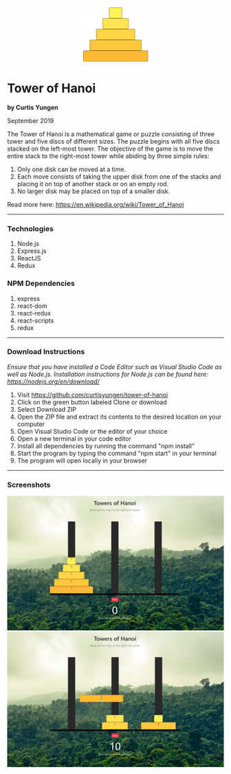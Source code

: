 <p align="center">
  <img src="./src/images/hanoi.png" alt="logo" />
</p>

# Tower of Hanoi
**by Curtis Yungen**

September 2019

The Tower of Hanoi is a mathematical game or puzzle consisting of three tower and five discs of different sizes. The puzzle begins with all five discs stacked on the left-most tower. The objective of the game is to move the entire stack to the right-most tower while abiding by three simple rules: 

1. Only one disk can be moved at a time.
2. Each move consists of taking the upper disk from one of the stacks and placing it on top of another stack or on an empty rod.
3. No larger disk may be placed on top of a smaller disk.

Read more here: https://en.wikipedia.org/wiki/Tower_of_Hanoi

<hr/>

### Technologies
1) Node.js
2) Express.js
3) ReactJS
4) Redux

### NPM Dependencies
1) express
2) react-dom
3) react-redux
4) react-scripts
5) redux

<hr/>

### Download Instructions

*Ensure that you have installed a Code Editor such as Visual Studio Code as well as Node.js.
Installation instructions for Node.js can be found here: https://nodejs.org/en/download/*

1) Visit https://github.com/curtisyungen/tower-of-hanoi
2) Click on the green button labeled Clone or download
3) Select Download ZIP
4) Open the ZIP file and extract its contents to the desired location on your computer
5) Open Visual Studio Code or the editor of your choice
6) Open a new terminal in your code editor
7) Install all dependencies by running the command "npm install"
8) Start the program by typing the command "npm start" in your terminal
9) The program will open locally in your browser

<hr/>

### Screenshots

![](./src/images/screenshot1.png)
<br/>
![](./src/images/screenshot2.png)
<br/>

